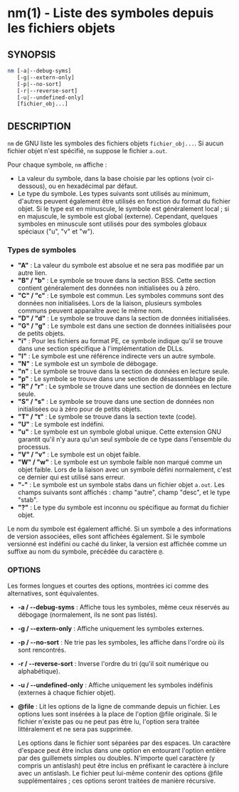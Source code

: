 # nm(1) - Liste des symboles depuis les fichiers objets

## SYNOPSIS

```bash
nm [-a|--debug-syms]
   [-g|--extern-only]
   [-p|--no-sort]
   [-r|--reverse-sort]
   [-u|--undefined-only]
   [fichier_obj...]
```

## DESCRIPTION

`nm` de GNU liste les symboles des fichiers objets `fichier_obj...`. Si aucun fichier objet n'est spécifié, `nm` suppose le fichier `a.out`.

Pour chaque symbole, `nm` affiche :

- La valeur du symbole, dans la base choisie par les options (voir ci-dessous), ou en hexadécimal par défaut.
- Le type du symbole. Les types suivants sont utilisés au minimum, d'autres peuvent également être utilisés en fonction du format du fichier objet. Si le type est en minuscule, le symbole est généralement local ; si en majuscule, le symbole est global (externe). Cependant, quelques symboles en minuscule sont utilisés pour des symboles globaux spéciaux ("u", "v" et "w").

### Types de symboles

- **"A"** : La valeur du symbole est absolue et ne sera pas modifiée par un autre lien.
- **"B" / "b"** : Le symbole se trouve dans la section BSS. Cette section contient généralement des données non initialisées ou à zéro.
- **"C" / "c"** : Le symbole est commun. Les symboles communs sont des données non initialisées. Lors de la liaison, plusieurs symboles communs peuvent apparaître avec le même nom.
- **"D" / "d"** : Le symbole se trouve dans la section de données initialisées.
- **"G" / "g"** : Le symbole est dans une section de données initialisées pour de petits objets.
- **"i"** : Pour les fichiers au format PE, ce symbole indique qu'il se trouve dans une section spécifique à l'implémentation de DLLs.
- **"I"** : Le symbole est une référence indirecte vers un autre symbole.
- **"N"** : Le symbole est un symbole de débogage.
- **"n"** : Le symbole se trouve dans la section de données en lecture seule.
- **"p"** : Le symbole se trouve dans une section de désassemblage de pile.
- **"R" / "r"** : Le symbole se trouve dans une section de données en lecture seule.
- **"S" / "s"** : Le symbole se trouve dans une section de données non initialisées ou à zéro pour de petits objets.
- **"T" / "t"** : Le symbole se trouve dans la section texte (code).
- **"U"** : Le symbole est indéfini.
- **"u"** : Le symbole est un symbole global unique. Cette extension GNU garantit qu'il n'y aura qu'un seul symbole de ce type dans l'ensemble du processus.
- **"V" / "v"** : Le symbole est un objet faible.
- **"W" / "w"** : Le symbole est un symbole faible non marqué comme un objet faible. Lors de la liaison avec un symbole défini normalement, c'est ce dernier qui est utilisé sans erreur.
- **"-"** : Le symbole est un symbole stabs dans un fichier objet `a.out`. Les champs suivants sont affichés : champ "autre", champ "desc", et le type "stab".
- **"?"** : Le type du symbole est inconnu ou spécifique au format du fichier objet.

Le nom du symbole est également affiché. Si un symbole a des informations de version associées, elles sont affichées également. Si le symbole versionné est indéfini ou caché du linker, la version est affichée comme un suffixe au nom du symbole, précédée du caractère `@`.

### OPTIONS

Les formes longues et courtes des options, montrées ici comme des alternatives, sont équivalentes.

- **-a / --debug-syms** : Affiche tous les symboles, même ceux réservés au débogage (normalement, ils ne sont pas listés).
- **-g / --extern-only** : Affiche uniquement les symboles externes.
- **-p / --no-sort** : Ne trie pas les symboles, les affiche dans l'ordre où ils sont rencontrés.
- **-r / --reverse-sort** : Inverse l'ordre du tri (qu'il soit numérique ou alphabétique).
- **-u / --undefined-only** : Affiche uniquement les symboles indéfinis (externes à chaque fichier objet).
- **@file** : Lit les options de la ligne de commande depuis un fichier. Les options lues sont insérées à la place de l'option @file originale. Si le fichier n'existe pas ou ne peut pas être lu, l'option sera traitée littéralement et ne sera pas supprimée.

    Les options dans le fichier sont séparées par des espaces. Un caractère d'espace peut être inclus dans une option en entourant l'option entière par des guillemets simples ou doubles. N'importe quel caractère (y compris un antislash) peut être inclus en préfixant le caractère à inclure avec un antislash. Le fichier peut lui-même contenir des options @file supplémentaires ; ces options seront traitées de manière récursive.
